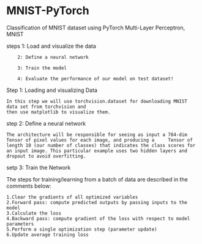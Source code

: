 # MNIST-PyTorch
Classification of MNIST dataset using PyTorch
  Multi-Layer Perceptron, MNIST
  
  steps 1: Load and visualize the data
  
        2: Define a neural network
        
        3: Train the model
        
        4: Evaluate the performance of our model on test dataset!

Step 1: Loading and visualizing Data

    In this step we will use torchvision.dataset for downloading MNIST data set from torchvision and 
    then use matplotlib to visualize them.
  

step 2: Define a neural network
  
    The architecture will be responsible for seeing as input a 784-dim Tensor of pixel values for each image, and producing a     Tensor of length 10 (our number of classes) that indicates the class scores for an input image. This particular example uses two hidden layers and dropout to avoid overfitting.

setp 3: Train the Network

The steps for training/learning from a batch of data are described in the comments below:

    1.Clear the gradients of all optimized variables
    2.Forward pass: compute predicted outputs by passing inputs to the model
    3.Calculate the loss
    4.Backward pass: compute gradient of the loss with respect to model parameters
    5.Perform a single optimization step (parameter update)
    6.Update average training loss

